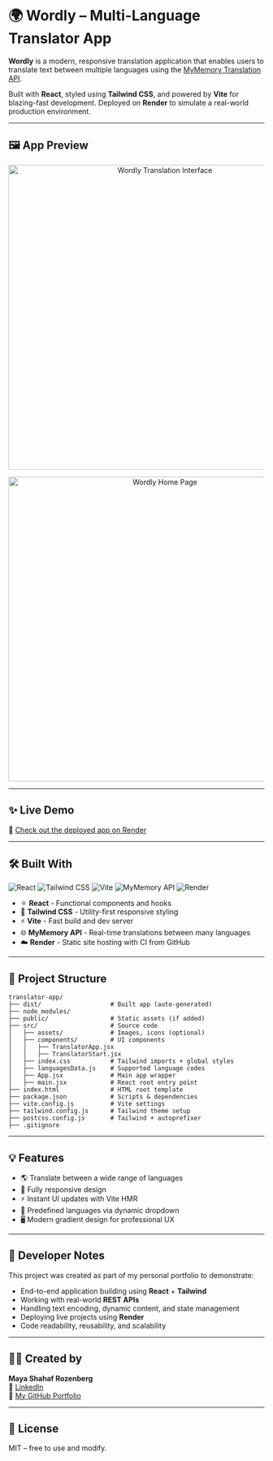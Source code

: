 # 🌍 Wordly – Multi-Language Translator App

**Wordly** is a modern, responsive translation application that enables users to translate text between multiple languages using the [MyMemory Translation API](https://mymemory.translated.net/doc/spec.php).

Built with **React**, styled using **Tailwind CSS**, and powered by **Vite** for blazing-fast development. Deployed on **Render** to simulate a real-world production environment.

---
## 🖼️ App Preview
<p align="center">
  <img src="https://i.imgur.com/hwceKhL.png" alt="Wordly Translation Interface" width="600"/>
</p>

<p align="center">
  <img src="https://i.imgur.com/uzr9W8j.png" alt="Wordly Home Page" width="600"/>
</p>

---

## ✨ Live Demo

🔗 [Check out the deployed app on Render](https://wordly-fo18.onrender.com/)  

---
## 🛠️ Built With

<p align="left">
  <img src="https://img.shields.io/badge/React-20232A?style=for-the-badge&logo=react&logoColor=61DAFB" alt="React"/>
  <img src="https://img.shields.io/badge/TailwindCSS-0ea5e9?style=for-the-badge&logo=tailwindcss&logoColor=white" alt="Tailwind CSS"/>
  <img src="https://img.shields.io/badge/Vite-646CFF?style=for-the-badge&logo=vite&logoColor=FFD62E" alt="Vite"/>
  <img src="https://img.shields.io/badge/MyMemory API-ffcc00?style=for-the-badge&logo=googletranslate&logoColor=black" alt="MyMemory API"/>
  <img src="https://img.shields.io/badge/Render-12100E?style=for-the-badge&logo=render&logoColor=white" alt="Render"/>
</p>

- ⚛️ **React** - Functional components and hooks
- 🎨 **Tailwind CSS** - Utility-first responsive styling
- ⚡ **Vite** - Fast build and dev server
- 🌐 **MyMemory API** - Real-time translations between many languages
- ☁️ **Render** - Static site hosting with CI from GitHub

---

## 📁 Project Structure

```plaintext
translator-app/
├── dist/                   # Built app (auto-generated)
├── node_modules/
├── public/                 # Static assets (if added)
├── src/                    # Source code
│   ├── assets/             # Images, icons (optional)
│   ├── components/         # UI components
│   │   ├── TranslatorApp.jsx
│   │   ├── TranslatorStart.jsx
│   ├── index.css           # Tailwind imports + global styles
│   ├── languagesData.js    # Supported language codes
│   ├── App.jsx             # Main app wrapper
│   ├── main.jsx            # React root entry point
├── index.html              # HTML root template
├── package.json            # Scripts & dependencies
├── vite.config.js          # Vite settings
├── tailwind.config.js      # Tailwind theme setup
├── postcss.config.js       # Tailwind + autoprefixer
├── .gitignore
```

---

## 💡 Features

- 🌎 Translate between a wide range of languages
- 📱 Fully responsive design
- ⚡ Instant UI updates with Vite HMR
- 💬 Predefined languages via dynamic dropdown
- 🖥️ Modern gradient design for professional UX

---

## 🧠 Developer Notes

This project was created as part of my personal portfolio to demonstrate:
- End-to-end application building using **React** + **Tailwind**
- Working with real-world **REST APIs**
- Handling text encoding, dynamic content, and state management
- Deploying live projects using **Render**
- Code readability, reusability, and scalability

---

## 🧑‍💻 Created by

**Maya Shahaf Rozenberg**  
💼 [LinkedIn](https://www.linkedin.com/in/maya-rozenberg-software-engineer/)  
📂 [My GitHub Portfolio](https://github.com/MayaRo0503)

---

## 📌 License

MIT – free to use and modify.
